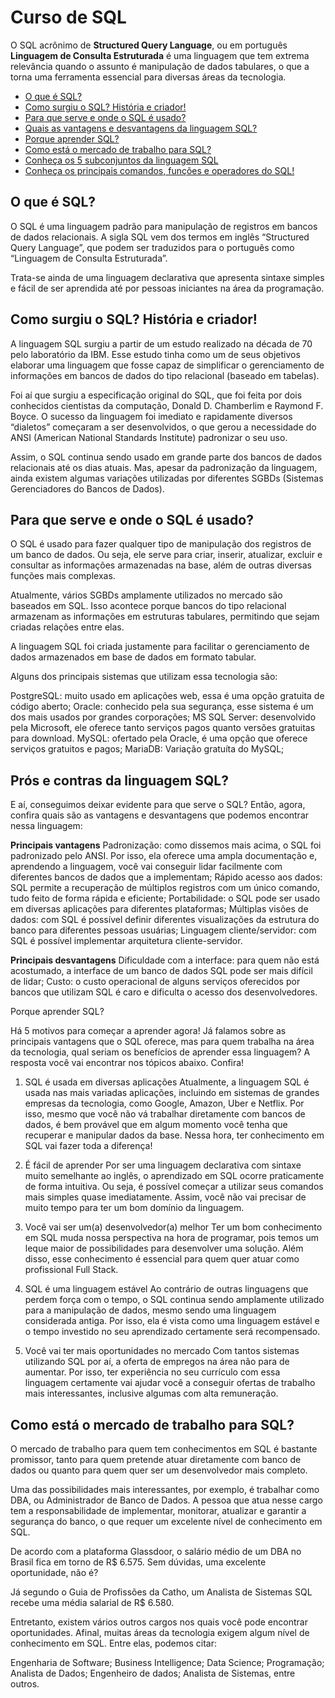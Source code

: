 # Curso de SQL

O SQL acrônimo de __Structured Query Language__, ou em português __Linguagem de Consulta Estruturada__ é uma linguagem que tem extrema relevância quando o assunto é manipulação de dados tabulares, o que a torna uma ferramenta essencial para diversas áreas da tecnologia.


- [O que é SQL?](#o-que-e-sql)
- [Como surgiu o SQL? História e criador!](#origem)
- [Para que serve e onde o SQL é usado?](#para-que-serve)
- [Quais as vantagens e desvantagens da linguagem SQL?](#pros-contras)
- [Porque aprender SQL?](#porque-aprender)
- [Como está o mercado de trabalho para SQL?](#mercado)
- [Conheça os 5 subconjuntos da linguagem SQL]()
- [Conheça os principais comandos, funções e operadores do SQL!]()


<a id="o-que-e-sql"></a>
## O que é SQL?

O SQL é uma linguagem padrão para manipulação de registros em bancos de dados relacionais. A sigla SQL vem dos termos em inglês “Structured Query Language”, que podem ser traduzidos para o português como “Linguagem de Consulta Estruturada”. 

Trata-se ainda de uma linguagem declarativa que apresenta sintaxe simples e fácil de ser aprendida até por pessoas iniciantes na área da programação.


<a id="origem"></a>
## Como surgiu o SQL? História e criador!

A linguagem SQL surgiu a partir de um estudo realizado na década de 70 pelo laboratório da IBM. 
Esse estudo tinha como um de seus objetivos elaborar uma linguagem que fosse capaz de simplificar o gerenciamento de informações em bancos de dados do tipo relacional (baseado em tabelas).

Foi aí que surgiu a especificação original do SQL, que foi feita por dois conhecidos cientistas da computação, Donald D. Chamberlim e Raymond F. Boyce. O sucesso da linguagem foi imediato e rapidamente diversos “dialetos” começaram a ser desenvolvidos, o que gerou a necessidade do ANSI (American National Standards Institute) padronizar o seu uso.

Assim, o SQL continua sendo usado em grande parte dos bancos de dados relacionais até os dias atuais. Mas, apesar da padronização da linguagem, ainda existem algumas variações utilizadas por diferentes SGBDs (Sistemas Gerenciadores do Bancos de Dados).

<a id="para-que-serve"></a>
## Para que serve e onde o SQL é usado?

O SQL é usado para fazer qualquer tipo de manipulação dos registros de um banco de dados. 
Ou seja, ele serve para criar, inserir, atualizar, excluir e consultar as informações armazenadas na base, além de outras diversas funções mais complexas.

Atualmente, vários SGBDs amplamente utilizados no mercado são baseados em SQL. 
Isso acontece porque bancos do tipo relacional armazenam as informações em estruturas tabulares, permitindo que sejam criadas relações entre elas. 

A linguagem SQL foi criada justamente para facilitar o gerenciamento de dados armazenados em base de dados em formato tabular.

Alguns dos principais sistemas que utilizam essa tecnologia são:


PostgreSQL: muito usado em aplicações web, essa é uma opção gratuita de código aberto;
Oracle: conhecido pela sua segurança, esse sistema é um dos mais usados por grandes corporações;
MS SQL Server: desenvolvido pela Microsoft, ele oferece tanto serviços pagos quanto versões gratuitas para download.
MySQL: ofertado pela Oracle, é uma opção que oferece serviços gratuitos e pagos;
MariaDB: Variação gratuíta do MySQL;

<a id="pros-contras"></a>
## Prós e contras da linguagem SQL?

E aí, conseguimos deixar evidente para que serve o SQL? 
Então, agora, confira quais são as vantagens e desvantagens que podemos encontrar nessa linguagem:

**Principais vantagens**
Padronização: como dissemos mais acima, o SQL foi padronizado pelo ANSI. Por isso, ela oferece uma ampla documentação e, aprendendo a linguagem, você vai conseguir lidar facilmente com diferentes bancos de dados que a implementam;
Rápido acesso aos dados: SQL permite a recuperação de múltiplos registros com um único comando, tudo feito de forma rápida e eficiente;
Portabilidade: o SQL pode ser usado em diversas aplicações para diferentes plataformas;
Múltiplas visões de dados: com SQL é possível definir diferentes visualizações da estrutura do banco para diferentes pessoas usuárias;
Linguagem cliente/servidor: com SQL é possível implementar arquitetura cliente-servidor.

**Principais desvantagens**
Dificuldade com a interface: para quem não está acostumado, a interface de um banco de dados SQL pode ser mais difícil de lidar;
Custo: o custo operacional de alguns serviços oferecidos por bancos que utilizam SQL é caro e dificulta o acesso dos desenvolvedores.

<a id="porque-aprender"></a>
Porque aprender SQL? 

Há 5 motivos para começar a aprender agora! Já falamos sobre as principais vantagens que o SQL oferece, mas para quem trabalha na área da tecnologia, qual seriam os benefícios de aprender essa linguagem? A resposta você vai encontrar nos tópicos abaixo. Confira! 

1. SQL é usada em diversas aplicações
Atualmente, a linguagem SQL é usada nas mais variadas aplicações, incluindo em sistemas de grandes empresas da tecnologia, como Google, Amazon, Uber e Netflix. Por isso, mesmo que você não vá trabalhar diretamente com bancos de dados, é bem provável que em algum momento você tenha que recuperar e manipular dados da base. Nessa hora, ter conhecimento em SQL vai fazer toda a diferença!

2. É fácil de aprender
Por ser uma linguagem declarativa com sintaxe muito semelhante ao inglês, o aprendizado em SQL ocorre praticamente de forma intuitiva. Ou seja, é possível começar a utilizar seus comandos mais simples quase imediatamente. Assim, você não vai precisar de muito tempo para ter um bom domínio da linguagem.

3. Você vai ser um(a) desenvolvedor(a) melhor
Ter um bom conhecimento em SQL muda nossa perspectiva na hora de programar, pois temos um leque maior de possibilidades para desenvolver uma solução. Além disso, esse conhecimento é essencial para quem quer atuar como profissional Full Stack.

4. SQL é uma linguagem estável
Ao contrário de outras linguagens que perdem força com o tempo, o SQL continua sendo amplamente utilizado para a manipulação de dados, mesmo sendo uma linguagem considerada antiga. Por isso, ela é vista como uma linguagem estável e o tempo investido no seu aprendizado certamente será recompensado. 

5. Você vai ter mais oportunidades no mercado
Com tantos sistemas utilizando SQL por aí, a oferta de empregos na área não para de aumentar. Por isso, ter experiência no seu currículo com essa linguagem certamente vai ajudar você a conseguir ofertas de trabalho mais interessantes, inclusive algumas com alta remuneração.

<a id="mercado"></a>
## Como está o mercado de trabalho para SQL?

O mercado de trabalho para quem tem conhecimentos em SQL é bastante promissor, tanto para quem pretende atuar diretamente com banco de dados ou quanto para quem quer ser um desenvolvedor mais completo.

Uma das possibilidades mais interessantes, por exemplo, é trabalhar como DBA, ou Administrador de Banco de Dados. 
A pessoa que atua nesse cargo tem a responsabilidade de implementar, monitorar, atualizar e garantir a segurança do banco, o que requer um excelente nível de conhecimento em SQL. 

De acordo com a plataforma Glassdoor, o salário médio de um DBA no Brasil fica em torno de R$ 6.575. Sem dúvidas, uma excelente oportunidade, não é?

Já segundo o Guia de Profissões da Catho, um Analista de Sistemas SQL recebe uma média salarial de R$ 6.580.

Entretanto, existem vários outros cargos nos quais você pode encontrar oportunidades. Afinal, muitas áreas da tecnologia exigem algum nível de conhecimento em SQL. Entre elas, podemos citar:

Engenharia de Software;
Business Intelligence;
Data Science;
Programação;
Analista de Dados;
Engenheiro de dados;
Analista de Sistemas, entre outros.
